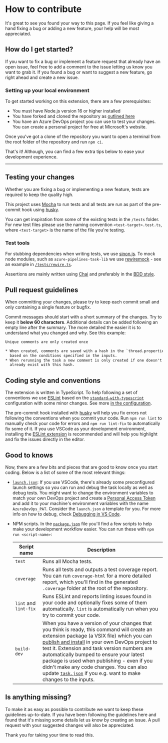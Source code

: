 # How to contribute

It's great to see you found your way to this page. If you feel like giving a hand fixing a bug or adding a new feature, your help will be most appreciated.

## How do I get started?

If you want to fix a bug or implement a feature request that already have an open issue, feel free to add a comment to the issue letting us know you want to grab it. If you found a bug or want to suggest a new feature, go right ahead and create a new issue.

### Setting up your local environment

To get started working on this extension, there are a few prerequisites:

* You must have Node.js version 16 or higher installed
* You have forked and cloned the repository as [outlined here](https://docs.github.com/en/get-started/quickstart/contributing-to-projects)
* You have an Azure DevOps project you can use to test your changes. You can create a personal project for free at Microsoft's website.

Once you've got a clone of the repository you want to open a terminal from the root folder of the repository and run `npm ci`.

That's it! Although, you can find a few extra tips below to ease your development experience.

---

## Testing your changes

Whether you are fixing a bug or implementing a new feature, tests are required to keep the quality high.

This project uses [Mocha](https://mochajs.org/) to run tests and all tests are run as part of the pre-commit hook using [husky](https://typicode.github.io/husky/#/).

You can get inspiration from some of the existing tests in the `/tests` folder. For new test files please use the naming convention `<test-target>.test.ts`, where `<test-target>` is the name of the file you're testing.

### Test tools

For stubbing dependencies when writing tests, we use [sinon.js](https://sinonjs.org/). To mock node modules, such as `azure-pipelines-task-lib` we use [rewiremock](https://github.com/theKashey/rewiremock) - see an example in [`/tests/rewire.ts`](../tests/rewire.ts).

Assertions are mainly written using [Chai](https://www.chaijs.com/) and preferably in the [BDD style](https://www.chaijs.com/api/bdd/).

## Pull request guidelines

When committing your changes, please try to keep each commit small and only containing a single feature or bugfix.

Commit messages should start with a short summary of the changes. Try to keep it **below 60 characters**. Additional details can be added following an empty line after the summary. The more detailed the easier it is to understand what you changed and why. See this example:

```txt
Unique comments are only created once

* When created, comments are saved with a hash in the `thread.properties`
  based on the conditions specified in the inputs.
* When rerunning the task a new comment is only created if one doesn't
  already exist with this hash.
```

## Coding style and conventions

The extension is written in TypeScript. To help following a set of conventions we use [ESLint](https://eslint.org/) based on the [`standard-with-typescript`](https://github.com/standard/eslint-config-standard-with-typescript) configuration with some minor changes. See more [in the configuration](../.eslintrc.json).

The pre-commit hook installed with [husky](https://typicode.github.io/husky/#/) will help you fix errors not following the conventions when you commit your code. Run `npm run lint` to manually check your code for errors and `npm run lint-fix` to automatically fix some of it. If you use VSCode as your development environment, installing the [ESLint extension](https://marketplace.visualstudio.com/items?itemName=dbaeumer.vscode-eslint) is recommended and will help you highlight and fix the issues directly in the editor.

## Good to knows

Now, there are a few bits and pieces that are good to know once you start coding. Below is a list of some of the most relevant things:

* [`launch.json`](../.vscode/launch.json): If you use VSCode, there's already some preconfigured launch settings so you can run and debug the task locally as well as debug tests. You might want to change the environment variables to match your own DevOps project and create a [Personal Access Token](https://learn.microsoft.com/en-us/azure/devops/organizations/accounts/use-personal-access-tokens-to-authenticate) and add it to your machine's environment variables with the name `AzureDevOps_PAT`. Consider the `launch.json` a template for you. For more info on how to debug, check [Debugging in VS Code](https://code.visualstudio.com/Docs/editor/debugging).
* NPM scripts. In the [`package.json`](../package.json) file you'll find a few scripts to help make your development workflow easier. You can run these with `npm run <script-name>`:

  | Script name           | Description |
  | --------------------- | ----------- |
  | `test`                | Runs all Mocha tests. |
  | `coverage`            | Runs all tests and outputs a test coverage report. You can run `coverage-html` for a more detailed report, which you'll find in the generated `.coverage` folder at the root of the repository. |
  | `lint` and `lint-fix` | Runs ESLint and reports linting issues found in your code and optionally fixes some of them automatically. `lint` is automatically run when you try to commit your code. |
  | `build-dev`           | When you have a version of your changes that you think is ready, this command will create an extension package (a VSIX file) which you can [publish and install](https://learn.microsoft.com/en-us/azure/devops/extend/develop/add-build-task?view=azure-devops#5-publish-your-extension) in your own DevOps project to test it. Extension and task version numbers are automatically bumped to ensure your latest package is used when publishing - even if you didn't make any code changes. You can also update [`task.json`](../task.json) if you e.g. want to make changes to the inputs. |

## Is anything missing?

To make it as easy as possible to contribute we want to keep these guidelines up-to-date. If you have been following the guidelines here and found that it's missing some details let us know by creating an issue. A pull request with your suggested changes will also be appreciated.

Thank you for taking your time to read this.

